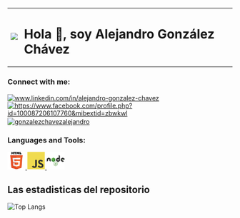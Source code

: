 <table>
  <tr>
    <td><img src="https://media.giphy.com/media/v1.Y2lkPTc5MGI3NjExdTc3aTI1aWoxNDBscGpkYThjb25qbjNoaG8yZ2oxOWpmY2dpa3RzdCZlcD12MV9zdGlja2Vyc19zZWFyY2gmY3Q9cw/WFZvB7VIXBgiz3oDXE/giphy.gif" width="100"/></td>
    <td><h1>Hola 👋, soy Alejandro González Chávez</h1></td>
  </tr>
</table>


<h3 align="left">Connect with me:</h3>
<p align="left">
<a href="https://linkedin.com/in/www.linkedin.com/in/alejandro-gonzalez-chavez" target="blank"><img align="center" src="https://raw.githubusercontent.com/rahuldkjain/github-profile-readme-generator/master/src/images/icons/Social/linked-in-alt.svg" alt="www.linkedin.com/in/alejandro-gonzalez-chavez" height="30" width="40" /></a>
<a href="https://fb.com/https://www.facebook.com/profile.php?id=100087206107760&mibextid=zbwkwl" target="blank"><img align="center" src="https://raw.githubusercontent.com/rahuldkjain/github-profile-readme-generator/master/src/images/icons/Social/facebook.svg" alt="https://www.facebook.com/profile.php?id=100087206107760&mibextid=zbwkwl" height="30" width="40" /></a>
<a href="https://discord.gg/gonzalezchavezalejandro" target="blank"><img align="center" src="https://raw.githubusercontent.com/rahuldkjain/github-profile-readme-generator/master/src/images/icons/Social/discord.svg" alt="gonzalezchavezalejandro" height="30" width="40" /></a>
</p>

<h3 align="left">Languages and Tools:</h3>
<p align="left"> <a href="https://www.w3.org/html/" target="_blank" rel="noreferrer"> <img src="https://raw.githubusercontent.com/devicons/devicon/master/icons/html5/html5-original-wordmark.svg" alt="html5" width="40" height="40"/> </a> <a href="https://developer.mozilla.org/en-US/docs/Web/JavaScript" target="_blank" rel="noreferrer"> <img src="https://raw.githubusercontent.com/devicons/devicon/master/icons/javascript/javascript-original.svg" alt="javascript" width="40" height="40"/> </a> <a href="https://nodejs.org" target="_blank" rel="noreferrer"> <img src="https://raw.githubusercontent.com/devicons/devicon/master/icons/nodejs/nodejs-original-wordmark.svg" alt="nodejs" width="40" height="40"/> </a> </p>


## Las estadisticas del repositorio
![Top Langs](https://github-readme-stats.vercel.app/api/top-langs/?username=condorcoders&layout=compact&theme=dark)


